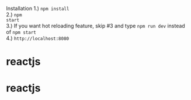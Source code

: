 Installation
1.) <code>npm install</code> <br>
2.) <code>npm start</code> <br>
3.) If you want hot reloading feature, skip #3 and type <code>npm run dev</code> instead of <code>npm start</code><br />
4.) <code>http://localhost:8080</code>

# reactjs
# reactjs
